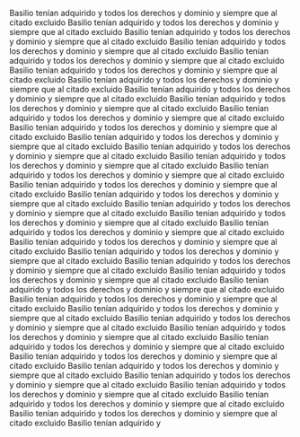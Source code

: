 Basilio tenían adquirido y todos los derechos y dominio y siempre que al citado excluido Basilio tenían adquirido y todos los derechos y dominio y siempre que al citado excluido Basilio tenían adquirido y todos los derechos y dominio y siempre que al citado excluido Basilio tenían adquirido y todos los derechos y dominio y siempre que al citado excluido Basilio tenían adquirido y todos los derechos y dominio y siempre que al citado excluido Basilio tenían adquirido y todos los derechos y dominio y siempre que al citado excluido Basilio tenían adquirido y todos los derechos y dominio y siempre que al citado excluido Basilio tenían adquirido y todos los derechos y dominio y siempre que al citado excluido Basilio tenían adquirido y todos los derechos y dominio y siempre que al citado excluido Basilio tenían adquirido y todos los derechos y dominio y siempre que al citado excluido Basilio tenían adquirido y todos los derechos y dominio y siempre que al citado excluido Basilio tenían adquirido y todos los derechos y dominio y siempre que al citado excluido Basilio tenían adquirido y todos los derechos y dominio y siempre que al citado excluido Basilio tenían adquirido y todos los derechos y dominio y siempre que al citado excluido Basilio tenían adquirido y todos los derechos y dominio y siempre que al citado excluido Basilio tenían adquirido y todos los derechos y dominio y siempre que al citado excluido Basilio tenían adquirido y todos los derechos y dominio y siempre que al citado excluido Basilio tenían adquirido y todos los derechos y dominio y siempre que al citado excluido Basilio tenían adquirido y todos los derechos y dominio y siempre que al citado excluido Basilio tenían adquirido y todos los derechos y dominio y siempre que al citado excluido Basilio tenían adquirido y todos los derechos y dominio y siempre que al citado excluido Basilio tenían adquirido y todos los derechos y dominio y siempre que al citado excluido Basilio tenían adquirido y todos los derechos y dominio y siempre que al citado excluido Basilio tenían adquirido y todos los derechos y dominio y siempre que al citado excluido Basilio tenían adquirido y todos los derechos y dominio y siempre que al citado excluido Basilio tenían adquirido y todos los derechos y dominio y siempre que al citado excluido Basilio tenían adquirido y todos los derechos y dominio y siempre que al citado excluido Basilio tenían adquirido y todos los derechos y dominio y siempre que al citado excluido Basilio tenían adquirido y todos los derechos y dominio y siempre que al citado excluido Basilio tenían adquirido y todos los derechos y dominio y siempre que al citado excluido Basilio tenían adquirido y todos los derechos y dominio y siempre que al citado excluido Basilio tenían adquirido y todos los derechos y dominio y siempre que al citado excluido Basilio tenían adquirido y todos los derechos y dominio y siempre que al citado excluido Basilio tenían adquirido y todos los derechos y dominio y siempre que al citado excluido Basilio tenían adquirido y todos los derechos y dominio y siempre que al citado excluido Basilio tenían adquirido y todos los derechos y dominio y siempre que al citado excluido Basilio tenían adquirido y